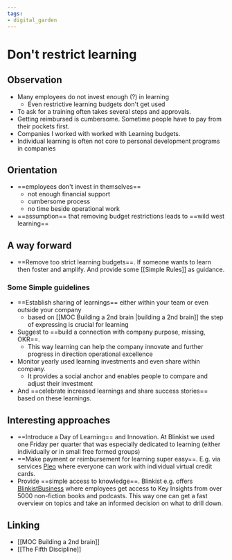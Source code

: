 ```yaml
---
tags: 
- digital_garden
---
```

# Don't restrict learning

## Observation
+ Many employees do not invest enough (?) in learning
	+ Even restrictive learning budgets don't get used
+ To ask for a training often takes several steps and approvals. 
+ Getting reimbursed is cumbersome. Sometime people have to pay from their pockets first.
+ Companies I worked with worked with Learning budgets.
+ Individual learning is often not core to personal development programs in companies

## Orientation
+ ==employees don't invest in themselves==
	+ not enough financial support
	+ cumbersome process
	+ no time beside operational work
+ ==assumption== that removing budget restrictions leads to ==wild west learning==

## A way forward
+ ==Remove too strict learning budgets==. If someone wants to learn then foster and amplify. And provide some [[Simple Rules]] as guidance.

### Some Simple guidelines
+ ==Establish sharing of learnings== either within your team or even outside your company
	+ based on [[MOC Building a 2nd brain |building a 2nd brain]] the step of expressing is crucial for learning
+ Suggest to ==build a connection with company purpose, missing, OKR==. 
	+ This way learning can help the company innovate and further progress in direction operational excellence
+ Monitor yearly used learning investments and even share within company.
	+ It provides a social anchor and enables people to compare and adjust their investment
+ And ==celebrate increased learnings and share success stories== based on these learnings.

## Interesting approaches
+ ==Introduce a Day of Learning== and Innovation. At Blinkist we used one Friday per quarter that was especially dedicated to learning (either individually or in small free formed groups)
+ ==Make payment or reimbursement for learning super easy==. E.g. via services [Pleo](https://www.pleo.io/de) where everyone can work with individual virtual credit cards.
+ Provide ==simple access to knowledge==. Blinkist e.g. offers [BlinkistBusiness](https://www.blinkist.com/en/business?utm_source=homepage&utm_medium=link&utm_campaign=header) where employees get access to Key Insights from over 5000 non-fiction books and podcasts. This way one can get a fast overview on topics and take an informed decision on what to drill down.

## Linking
+ [[MOC Building a 2nd brain]]
+ [[The Fifth Discipline]]